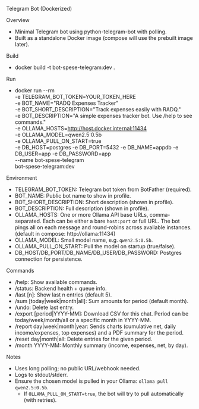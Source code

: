 Telegram Bot (Dockerized)

Overview
- Minimal Telegram bot using python-telegram-bot with polling.
- Built as a standalone Docker image (compose will use the prebuilt image later).

Build
- docker build -t bot-spese-telegram:dev .

Run
- docker run --rm \
    -e TELEGRAM_BOT_TOKEN=YOUR_TOKEN_HERE \
    -e BOT_NAME="RADQ Expenses Tracker" \
    -e BOT_SHORT_DESCRIPTION="Track expenses easily with RADQ." \
    -e BOT_DESCRIPTION="A simple expenses tracker bot. Use /help to see commands." \
    -e OLLAMA_HOSTS=http://host.docker.internal:11434 \
    -e OLLAMA_MODEL=qwen2.5:0.5b \
    -e OLLAMA_PULL_ON_START=true \
    -e DB_HOST=postgres -e DB_PORT=5432 -e DB_NAME=appdb -e DB_USER=app -e DB_PASSWORD=app \
    --name bot-spese-telegram \
    bot-spese-telegram:dev

Environment
- TELEGRAM_BOT_TOKEN: Telegram bot token from BotFather (required).
- BOT_NAME: Public bot name to show in profile.
- BOT_SHORT_DESCRIPTION: Short description (shown in profile).
- BOT_DESCRIPTION: Full description (shown in profile).
- OLLAMA_HOSTS: One or more Ollama API base URLs, comma-separated. Each can be
  either a bare `host:port` or full URL. The bot pings all on each message and
  round-robins across available instances. (default in compose: http://ollama:11434)
- OLLAMA_MODEL: Small model name, e.g. `qwen2.5:0.5b`.
- OLLAMA_PULL_ON_START: Pull the model on startup (true/false).
- DB_HOST/DB_PORT/DB_NAME/DB_USER/DB_PASSWORD: Postgres connection for persistence.

Commands
- /help: Show available commands.
- /status: Backend health + queue info.
- /last [n]: Show last n entries (default 5).
- /sum [today|week|month|all]: Sum amounts for period (default month).
- /undo: Delete last entry.
- /export [period|YYYY-MM]: Download CSV for this chat. Period can be today/week/month/all or a specific month in YYYY-MM.
- /report day|week|month|year: Sends charts (cumulative net, daily income/expenses, top expenses) and a PDF summary for the period.
- /reset day|month|all: Delete entries for the given period.
- /month YYYY-MM: Monthly summary (income, expenses, net, by day).

Notes
- Uses long polling; no public URL/webhook needed.
- Logs to stdout/stderr.
- Ensure the chosen model is pulled in your Ollama: `ollama pull qwen2.5:0.5b`.
  - If `OLLAMA_PULL_ON_START=true`, the bot will try to pull automatically (with retries).
